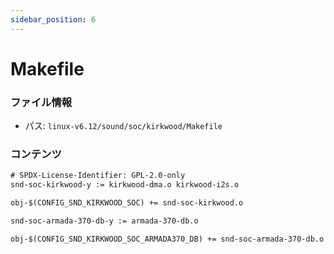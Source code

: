 ```yaml
---
sidebar_position: 6
---
```

# Makefile

### ファイル情報

- パス: `linux-v6.12/sound/soc/kirkwood/Makefile`

### コンテンツ

```txt
# SPDX-License-Identifier: GPL-2.0-only
snd-soc-kirkwood-y := kirkwood-dma.o kirkwood-i2s.o

obj-$(CONFIG_SND_KIRKWOOD_SOC) += snd-soc-kirkwood.o

snd-soc-armada-370-db-y := armada-370-db.o

obj-$(CONFIG_SND_KIRKWOOD_SOC_ARMADA370_DB) += snd-soc-armada-370-db.o

```
